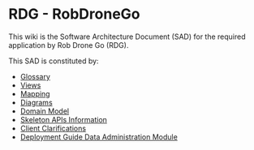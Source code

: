 # RDG - RobDroneGo

This wiki is the Software Architecture Document (SAD) for the required application by Rob Drone Go (RDG).

This SAD is constituted by:

- [Glossary](Glossary.md)
- [Views](Views.md)
- [Mapping](Mapping_Between_Views.md)
- [Diagrams](diagrams)
- [Domain Model](DomainModel/DomainModel.svg)
- [Skeleton APIs Information](RDG_Skeleton.pdf)
- [Client Clarifications](ClientClarifications.md)
- [Deployment Guide Data Administration Module](DeploymentGuideDAM.md)
